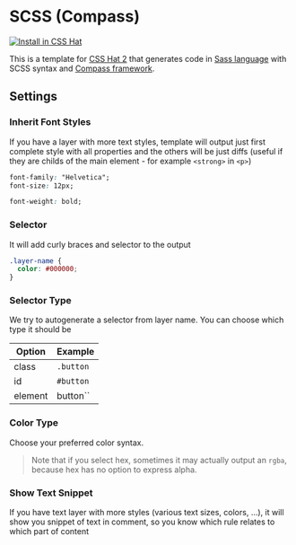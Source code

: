 # SCSS (Compass)

[![Install in CSS Hat](http://img.shields.io/badge/install-to%20CSS%20Hat-blue.svg)](http://addons.csshat.com/?install=csshat/language-scss-compass)

This is a template for [CSS Hat 2](https://csshat.com/) that generates code in [Sass language](http://sass-lang.com/) with SCSS syntax and [Compass framework](http://compass-style.org/).

## Settings

### Inherit Font Styles

If you have a layer with more text styles, template will output just first complete style with all properties and the others will be just diffs (useful if they are childs of the main element - for example `<strong>` in `<p>`)

```css
font-family: "Helvetica";
font-size: 12px;

font-weight: bold;
```

### Selector

It will add curly braces and selector to the output

```css
.layer-name {
  color: #000000;
}
```

<!--### SelectorTextStyle

You can choose text style
-->

### Selector Type

We try to autogenerate a selector from layer name. You can choose which type it should be

| Option | Example |
| ------ | ------- |
| class | `.button` |
| id | `#button` |
| element | button`` |

### Color Type

Choose your preferred color syntax. 

> Note that if you select hex, sometimes it may actually output an `rgba`, because hex has no option to express alpha.

### Show Text Snippet

If you have text layer with more styles (various text sizes, colors, …), it will show you snippet of text in comment, so you know which rule relates to which part of content
